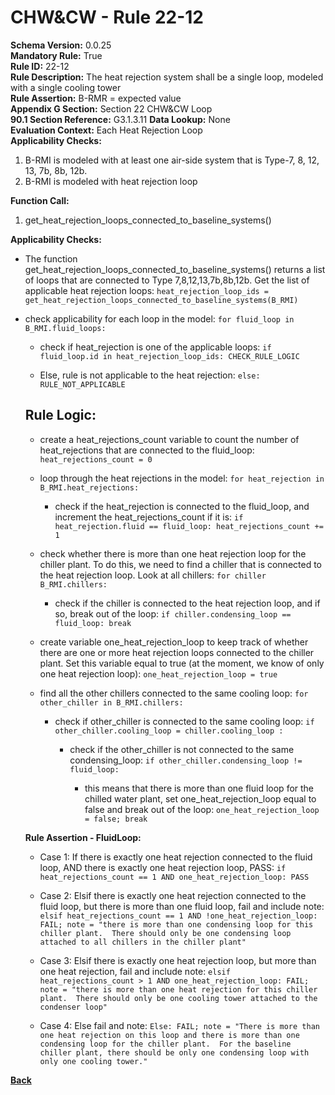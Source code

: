 
# CHW&CW - Rule 22-12  

**Schema Version:** 0.0.25    
**Mandatory Rule:** True  
**Rule ID:** 22-12  
**Rule Description:** The heat rejection system shall be a single loop, modeled with a single cooling tower  
**Rule Assertion:** B-RMR = expected value  
**Appendix G Section:** Section 22 CHW&CW Loop  
**90.1 Section Reference:** G3.1.3.11
**Data Lookup:** None  
**Evaluation Context:** Each Heat Rejection Loop  
**Applicability Checks:**  

1. B-RMI is modeled with at least one air-side system that is Type-7, 8, 12, 13, 7b, 8b, 12b.
2. B-RMI is modeled with heat rejection loop

**Function Call:**  

1. get_heat_rejection_loops_connected_to_baseline_systems()

**Applicability Checks:**  

- The function get_heat_rejection_loops_connected_to_baseline_systems() returns a list of loops that are connected to Type 7,8,12,13,7b,8b,12b.  Get the list of applicable heat rejection loops: `heat_rejection_loop_ids = get_heat_rejection_loops_connected_to_baseline_systems(B_RMI)`

- check applicability for each loop in the model: `for fluid_loop in B_RMI.fluid_loops:`

  - check if heat_rejection is one of the applicable loops: `if fluid_loop.id in heat_rejection_loop_ids: CHECK_RULE_LOGIC`

  - Else, rule is not applicable to the heat rejection: `else: RULE_NOT_APPLICABLE`

  ## Rule Logic:  

  - create a heat_rejections_count variable to count the number of heat_rejections that are connected to the fluid_loop: `heat_rejections_count = 0`

  - loop through the heat rejections in the model: `for heat_rejection in B_RMI.heat_rejections:`

    - check if the heat_rejection is connected to the fluid_loop, and increment the heat_rejections_count if it is: `if heat_rejection.fluid == fluid_loop: heat_rejections_count += 1`

  - check whether there is more than one heat rejection loop for the chiller plant.  To do this, we need to find a chiller that is connected to the heat rejection loop.  Look at all chillers: `for chiller B_RMI.chillers:`
  
    - check if the chiller is connected to the heat rejection loop, and if so, break out of the loop: `if chiller.condensing_loop == fluid_loop: break`

  - create variable one_heat_rejection_loop to keep track of whether there are one or more heat rejection loops connected to the chiller plant.  Set this variable equal to true (at the moment, we know of only one heat rejection loop): `one_heat_rejection_loop = true`

  - find all the other chillers connected to the same cooling loop: `for other_chiller in B_RMI.chillers:`

    - check if other_chiller is connected to the same cooling loop: `if other_chiller.cooling_loop = chiller.cooling_loop :`

      - check if the other_chiller is not connected to the same condensing_loop: `if other_chiller.condensing_loop != fluid_loop:`

        - this means that there is more than one fluid loop for the chilled water plant, set one_heat_rejection_loop equal to false and break out of the loop: `one_heat_rejection_loop = false; break`


  **Rule Assertion - FluidLoop:**

  - Case 1: If there is exactly one heat rejection connected to the fluid loop, AND there is exactly one heat rejection loop, PASS: `if heat_rejections_count == 1 AND one_heat_rejection_loop: PASS`

  - Case 2: Elsif there is exactly one heat rejection connected to the fluid loop, but there is more than one fluid loop, fail and include note: `elsif heat_rejections_count == 1 AND !one_heat_rejection_loop: FAIL; note = "there is more than one condensing loop for this chiller plant.  There should only be one condensing loop attached to all chillers in the chiller plant"`
  
  - Case 3: Elsif there is exactly one heat rejection loop, but more than one heat rejection, fail and include note: `elsif heat_rejections_count > 1 AND one_heat_rejection_loop: FAIL; note = "there is more than one heat rejection for this chiller plant.  There should only be one cooling tower attached to the condenser loop"`
  
  - Case 4: Else fail and note: `Else: FAIL; note = "There is more than one heat rejection on this loop and there is more than one condensing loop for the chiller plant.  For the baseline chiller plant, there should be only one condensing loop with only one cooling tower."`

**[Back](../_toc.md)**
